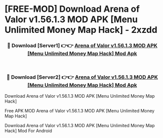 # [FREE-MOD] Download Arena of Valor v1.56.1.3 MOD APK [Menu Unlimited Money Map Hack] - 2xzdd


<div align="center">
<h3>🔴 Download [Server1] 👉👉 <a href="https://apk-comot.site?title=Arena_of_Valor_v1.56.1.3_MOD_APK_[Menu_Unlimited_Money_Map_Hack]">Arena of Valor v1.56.1.3 MOD APK [Menu Unlimited Money Map Hack] Mod Apk</a></h3><br>

<h3>🔴 Download [Server2] 👉👉 <a href="https://apk-comot.site?title=Arena_of_Valor_v1.56.1.3_MOD_APK_[Menu_Unlimited_Money_Map_Hack]">Arena of Valor v1.56.1.3 MOD APK [Menu Unlimited Money Map Hack] Mod Apk</a></h3>
</div>



Download Arena of Valor v1.56.1.3 MOD APK [Menu Unlimited Money Map Hack] 

Free APK MOD Arena of Valor v1.56.1.3 MOD APK [Menu Unlimited Money Map Hack] 

Download Arena of Valor v1.56.1.3 MOD APK [Menu Unlimited Money Map Hack] Mod For Android
